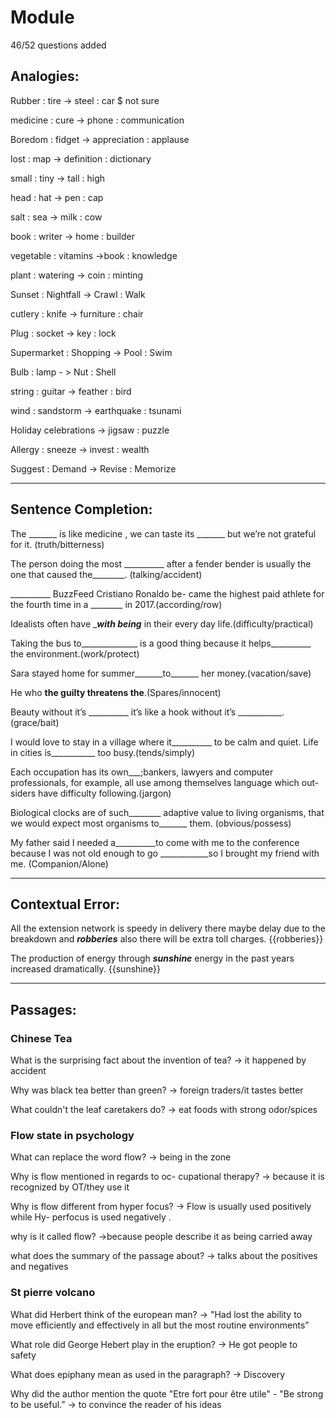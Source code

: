# Module

46/52 questions added

## Analogies:

Rubber : tire -> steel : car $ not sure

medicine :  cure -> phone :  communication

Boredom : fidget -> appreciation : applause

lost : map -> definition : dictionary

small : tiny -> tall : high

head : hat -> pen : cap

salt : sea -> milk : cow

book : writer -> home : builder

vegetable : vitamins ->book : knowledge

plant : watering -> coin : minting

Sunset :  Nightfall -> Crawl :  Walk

cutlery : knife -> furniture : chair

Plug : socket -> key : lock

Supermarket : Shopping -> Pool : Swim

Bulb : lamp - > Nut : Shell

string : guitar -> feather : bird

wind : sandstorm -> earthquake : tsunami

Holiday celebrations -> jigsaw :  puzzle

Allergy : sneeze -> invest : wealth

Suggest : Demand -> Revise : Memorize

---

## Sentence Completion:

The _______ is like medicine , we can taste its _______ but we’re not grateful for it. (truth/bitterness)

The person doing the most __________ after a fender bender is usually the one that caused the________. (talking/accident)

__________ BuzzFeed Cristiano Ronaldo be- came the highest paid athlete for the fourth time in a ________ in 2017.(according/row)

Idealists often have __________with being_________ in their every day life.(difficulty/practical)

Taking the bus to______________ is a good thing because it helps__________ the environment.(work/protect)

Sara stayed home for summer_______to_______ her money.(vacation/save)

He who ________the guilty threatens the________.(Spares/innocent)

Beauty without it’s __________  it’s like a hook without it’s ___________.(grace/bait)

I would love to stay in a village where it__________  to be calm and quiet. Life in cities is___________ too busy.(tends/simply)

Each occupation has its own___;bankers, lawyers and computer professionals, for example, all use among themselves language which out- siders have difficulty following.(jargon)

Biological clocks are of such________ adaptive value to living organisms, that we would expect most organisms to_______ them. (obvious/possess)

My father said I needed a__________to come with me to the conference because I was not old enough to go ____________so I brought my friend with me. (Companion/Alone)

---

## Contextual Error:

All the extension network is speedy in delivery there maybe delay due to the breakdown and ***robberies*** also there will be extra toll charges. {{robberies}}

The production of energy through ***sunshine*** energy in the past years increased dramatically. {{sunshine}}

---

## Passages:

### Chinese Tea

What is the surprising fact about the invention of tea? → it happened by accident

Why was black tea better than green? → foreign traders/it tastes better

What couldn't the leaf caretakers do? → eat foods with strong odor/spices

### Flow state in psychology

What can replace the word flow? → being in the zone

Why is flow mentioned in regards to oc- cupational therapy? → because it is recognized by OT/they use it

Why is flow different from hyper focus? → Flow is usually used positively while Hy- perfocus is used negatively .

why is it called flow? →because people describe it as being carried away

what does the summary of the passage about? → talks about the positives and negatives

### St pierre volcano

 What did Herbert think of the european man? → "Had lost the ability to move efficiently and effectively in all but the most routine environments”

What role did George Hebert play in the eruption? → He got people to safety

What does epiphany mean as used in the paragraph? → Discovery

Why did the author mention the quote "Etre fort pour être utile" - "Be strong to be useful.” → to convince the reader of his ideas
